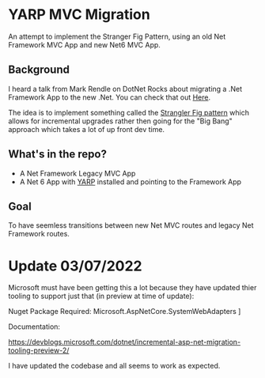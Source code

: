 # YARP MVC Migration

An attempt to implement the Stranger Fig Pattern, using an old Net Framework MVC App and new Net6 MVC App.

## Background

I heard a talk from Mark Rendle on DotNet Rocks about migrating a .Net Framework App to the new .Net. You can check that out [Here](https://www.dotnetrocks.com/?show=1728).

The idea is to implement something called the [Strangler Fig pattern](https://docs.microsoft.com/en-us/azure/architecture/patterns/strangler-fig) which allows for incremental upgrades rather then going for the "Big Bang" approach which takes a lot of up front dev time. 

## What's in the repo?
- A Net Framework Legacy MVC App
- A Net 6 App with [YARP](https://microsoft.github.io/reverse-proxy/) installed and pointing to the Framework App

## Goal

To have seemless transitions between new Net MVC routes and legacy Net Framework routes. 

# Update 03/07/2022

Microsoft must have been getting this a lot because they have updated thier tooling to support just that (in preview at time of update):

Nuget Package Required: Microsoft.AspNetCore.SystemWebAdapters ]

Documentation: 

https://devblogs.microsoft.com/dotnet/incremental-asp-net-migration-tooling-preview-2/

I have updated the codebase and all seems to work as expected. 

